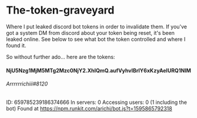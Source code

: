 # The-token-graveyard
Where I put leaked discord bot tokens in order to invalidate them.
If you've got a system DM from discord about your token being reset, it's been leaked online. See below to see what bot the token controlled and where I found it.

So without further ado... here are the tokens:
#### NjU5Nzg1MjM5MTg2Mzc0NjY2.XhIQmQ.aufVyhvIBrlY6xKzyAelURQ1NIM
###### Arrrrrrichiii#8120 
ID: 659785239186374666
In servers: 0
Accessing users: 0 (1 including the bot)
Found at https://npm.runkit.com/arichi/bot.js?t=1595865792318
